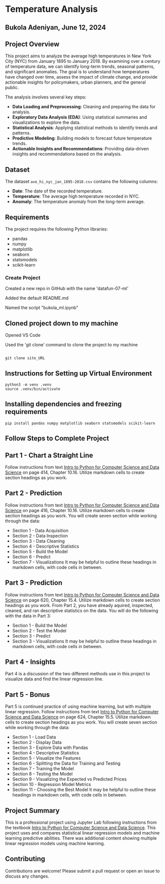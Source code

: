 # Temperature Analysis

## Bukola Adeniyan, June 12, 2024

## Project Overview

This project aims to analyze the average high temperatures in New York City (NYC) from January 1895 to January 2018. By examining over a century of temperature data, we can identify long-term trends, seasonal patterns, and significant anomalies. The goal is to understand how temperatures have changed over time, assess the impact of climate change, and provide actionable insights for policymakers, urban planners, and the general public.

The analysis involves several key steps:
- **Data Loading and Preprocessing**: Cleaning and preparing the data for analysis.
- **Exploratory Data Analysis (EDA)**: Using statistical summaries and visualizations to explore the data.
- **Statistical Analysis**: Applying statistical methods to identify trends and patterns.
- **Predictive Modeling**: Building models to forecast future temperature trends.
- **Actionable Insights and Recommendations**: Providing data-driven insights and recommendations based on the analysis.

## Dataset

The dataset `ave_hi_nyc_jan_1895-2018.csv` contains the following columns:
- **Date**: The date of the recorded temperature.
- **Temperature**: The average high temperature recorded in NYC.
- **Anomaly**: The temperature anomaly from the long-term average.

## Requirements

The project requires the following Python libraries:
- pandas
- numpy
- matplotlib
- seaborn
- statsmodels
- scikit-learn

### Create Project
Created a new repo in GitHub with the name 'datafun-07-ml' 

Added the default README.md 

Named the script "bukola_ml.ipynb"

## Cloned project down to my machine
Opened VS Code 

Used the 'git clone' command to clone the project to my machine

```shell

git clone site_URL

```

## Instructions for Setting up Virtual Environment
``` shell
python3 -m venv .venv
source .venv/bin/activate
```

## Installing dependencies and freezing requirements
```shell
pip install pandas numpy matplotlib seaborn statsmodels scikit-learn
```

## Follow Steps to Complete Project

## Part 1 - Chart a Straight Line
Follow instructions from text [Intro to Python for Computer Science and Data Science](https://deitel.com/intro-to-python-for-computer-science-and-data-science/) on page 414, Chapter 10.16. Utilize markdown cells to create section headings as you work.  
 
## Part 2 - Prediction
Follow instructions from text [Intro to Python for Computer Science and Data Science](https://deitel.com/intro-to-python-for-computer-science-and-data-science/) on page 416, Chapter 10.16. Utilize markdown cells to create section headings as you work. You will create seven section while working through the data: 
- Section 1 - Data Acquisition
- Section 2 - Data Inspection
- Section 3 - Data Cleaning
- Section 4 - Descriptive Statistics
- Section 5 - Build the Model
- Section 6 - Predict
- Section 7 - Visualizations
It may be helpful to outline these headings in markdown cells, with code cells in between. 

## Part 3 - Prediction
Follow instructions from text [Intro to Python for Computer Science and Data Science](https://deitel.com/intro-to-python-for-computer-science-and-data-science/) on page 620, Chapter 15.4. Utilize markdown cells to create section headings as you work. From Part 2, you have already aquired, inspected, cleaned, and ran descriptive statistics on the data. You will do the following with the data in Part 3: 
- Section 1 - Build the Model
- Section 2 - Test the Model
- Section 3 - Predict 
- Section 3 - Visualizations
It may be helpful to outline these headings in markdown cells, with code cells in between. 

## Part 4 - Insights
Part 4 is a discussion of the two different methods use in this project to visualize data and find the linear regression line. 

## Part 5 - Bonus
Part 5 is continued practice of using machine learning, but with multiple linear regression. Follow instructions from text [Intro to Python for Computer Science and Data Science](https://deitel.com/intro-to-python-for-computer-science-and-data-science/) on page 624, Chapter 15.5. Utilize markdown cells to create section headings as you work. You will create seven section while working through the data: 
- Section 1 - Load Data
- Section 2 - Display Data 
- Section 3 - Explore Data with Pandas 
- Section 4 - Descriptive Statistics
- Section 5 - Visualize the Features 
- Section 6 - Splitting the Data for Training and Testing
- Section 7 - Training the Model
- Section 8 - Testing the Model
- Section 9 - Visualizing the Expected vs Predicted Prices
- Section 10 - Regression Model Metrics 
- Section 11 - Choosing the Best Model
It may be helpful to outline these headings in markdown cells, with code cells in between. 

## Project Summary
This is a professional project using Jupyter Lab following instructions from the textbook [Intro to Python for Computer Science and Data Science](https://deitel.com/intro-to-python-for-computer-science-and-data-science/). This project uses and compares statistical linear regression models and machine learning predictive abilities. There was additional content showing multiple linear regression models using machine learning. 

## Contributing
Contributions are welcome! Please submit a pull request or open an issue to discuss any changes. 

